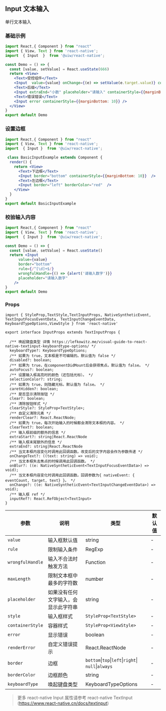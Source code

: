 Input 文本输入
---

单行文本输入

### 基础示例

```jsx mdx:preview
import React,{ Component } from "react"
import { View, Text } from 'react-native';
import  { Input  }  from '@uiw/react-native';

const Demo = () => {
  const [value, setValue] = React.useState(666)
  return <View>
    <Text>受控组件</Text>
    <Input  value={value} onChange={(e) => setValue(e.target.value)} containerStyle={{marginBottom: 10}} />
    <Text>后缀</Text>
    <Input extraEnd="小数" placeholder="请输入" containerStyle={{marginBottom: 10}} />
    <Text>错误错误</Text>
    <Input error containerStyle={{marginBottom: 10}} />
  </View>
}
export default Demo
```

### 设置边框

```jsx mdx:preview
import React,{ Component } from "react"
import { View, Text } from 'react-native';
import  { Input }  from '@uiw/react-native';

 class BasicInputExample extends Component {
  render() {
    return <View>
      <Text>下边框</Text>
      <Input border="bottom" containerStyle={{marginBottom: 10}}  />
      <Text>左边框</Text>
      <Input border="left" borderColor="red"  />
    </View>
  }
}
export default BasicInputExample
```
### 校验输入内容

```jsx mdx:preview
import React,{ Component } from "react"
import { View, Text } from 'react-native';
import  { Input }  from '@uiw/react-native';

const Demo = () => {
  const [value, setValue] = React.useState()
  return <Input
      value={value}
      border="bottom"
      rule={/^[\d]+$/}
      wrongfulHandle={() => {alert('请输入数字')}}
      placeholder="请输入数字"
    />
}
export default Demo
```


### Props

```tsx
import { StyleProp,TextStyle,TextInputProps, NativeSyntheticEvent, TextInputFocusEventData, TextInputChangeEventData, KeyboardTypeOptions,ViewStyle } from 'react-native'

export interface InputProps extends TextInputProps {

  /** 唤起键盘类型 详情 https://lefkowitz.me/visual-guide-to-react-native-textinput-keyboardtype-options/ */
  keyboardType?: KeyboardTypeOptions;
  /** 如果为 true，文本框是不可编辑的。默认值为 false */
  disabled?: boolean;
  /** 如果为 true，在componentDidMount后会获得焦点。默认值为 false。 */
  autoFocus?: boolean;
  /** 设置输入框高亮时的颜色（还包括光标）。 */
  selectionColor?: string;
  /** 如果为 true，则隐藏光标。默认值为 false。 */
  caretHidden?: boolean;
  /** 是否显示清除按钮 */
  clear?: boolean;
  /** 清除按钮样式 */
  clearStyle?: StyleProp<TextStyle>;
  /** 自定义清除元素 */
  renderClear?: React.ReactNode;
  /** 如果为 true，每次开始输入的时候都会清除文本框的内容。 */
  clearText?: boolean;
  /** 输入框前缀的额外的信息 */
  extraStart?: string|React.ReactNode
  /** 输入框末尾额外的信息 */
  extraEnd?: string|React.ReactNode
  /** 当文本框内容变化时调用此回调函数。改变后的文字内容会作为参数传递 */
  onChangeText?: ((text: string) => void);
  /** 当文本框失去焦点的时候调用此回调函数。 */
  onBlur?: ((e: NativeSyntheticEvent<TextInputFocusEventData>) => void);
  /** 当文本框内容变化时调用此回调函数。回调参数为{ nativeEvent: { eventCount, target, text} }。 */
  onChange?: ((e: NativeSyntheticEvent<TextInputChangeEventData>) => void);
  /** 输入框 ref */
  inputRef?: React.RefObject<TextInput>
}

```

| 参数 | 说明 | 类型 | 默认值 |
|------|------|-----|------|
| `value` | 输入框默认值 | string | - |
| `rule` | 限制输入条件 | RegExp  | - |
| `wrongfulHandle` | 输入不合法时触发方法 | Function | - |
| `maxLength` | 限制文本框中最多的字符数 | number | - |
| `placeholder` | 如果没有任何文字输入，会显示此字符串 | string | - |
| `style` | 输入框样式 | `StyleProp<TextStyle>` | - |
| `containerStyle` | 容器样式 | `StyleProp<ViewStyle>` | - |
| `error` | 显示错误 | boolean | - |
| `renderError` | 自定义错误提示 | React.ReactNode | - |
| `border` | 边框 | `bottom`\|`top`\|`left`\|`right`\| `null`\|`always` | - |
| `borderColor` | 边框颜色 | string | - |
| `keyboardType` | 唤起键盘类型 | KeyboardTypeOptions | - |


> 更多 react-native Input 属性请参考 react-native TextInput (https://www.react-native.cn/docs/textinput)
